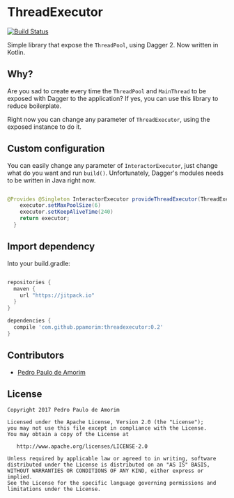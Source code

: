 # ThreadExecutor

[![Build Status](https://api.travis-ci.org/ppamorim/ThreadExecutor.svg?branch=master)](https://travis-ci.org/ppamorim/ThreadExecutor)

Simple library that expose the `ThreadPool`, using Dagger 2. Now written in Kotlin.

Why?
----

Are you sad to create every time the `ThreadPool` and `MainThread` to be exposed with
Dagger to the application? If yes, you can use this library to reduce boilerplate.

Right now you can change any parameter of `ThreadExecutor`, using the exposed instance
to do it.

Custom configuration
--------------------

You can easily change any parameter of `InteractorExecutor`, just change what do you want and run `build()`.
Unfortunately, Dagger's modules needs to be written in Java right now.

```java

@Provides @Singleton InteractorExecutor provideThreadExecutor(ThreadExecutor executor) {
    executor.setMaxPoolSize(6)
    executor.setKeepAliveTime(240)
    return executor;
  }

```

Import dependency
-----------------

Into your build.gradle:

```groovy

repositories {
  maven {
    url "https://jitpack.io"
  }
}

dependencies {
  compile 'com.github.ppamorim:threadexecutor:0.2'
}
```

Contributors
------------

* [Pedro Paulo de Amorim][11]

License
-------

    Copyright 2017 Pedro Paulo de Amorim

    Licensed under the Apache License, Version 2.0 (the "License");
    you may not use this file except in compliance with the License.
    You may obtain a copy of the License at

       http://www.apache.org/licenses/LICENSE-2.0

    Unless required by applicable law or agreed to in writing, software
    distributed under the License is distributed on an "AS IS" BASIS,
    WITHOUT WARRANTIES OR CONDITIONS OF ANY KIND, either express or implied.
    See the License for the specific language governing permissions and
    limitations under the License.

[11]: https://github.com/ppamorim
